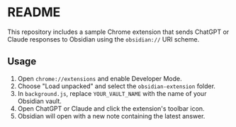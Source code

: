 # README

This repository includes a sample Chrome extension that sends ChatGPT or Claude responses to Obsidian using the `obsidian://` URI scheme.

## Usage
1. Open `chrome://extensions` and enable Developer Mode.
2. Choose "Load unpacked" and select the `obsidian-extension` folder.
3. In `background.js`, replace `YOUR_VAULT_NAME` with the name of your Obsidian vault.
4. Open ChatGPT or Claude and click the extension's toolbar icon.
5. Obsidian will open with a new note containing the latest answer.
